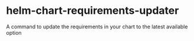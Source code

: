 # helm-chart-requirements-updater
A command to update the requirements in your chart to the latest available option
